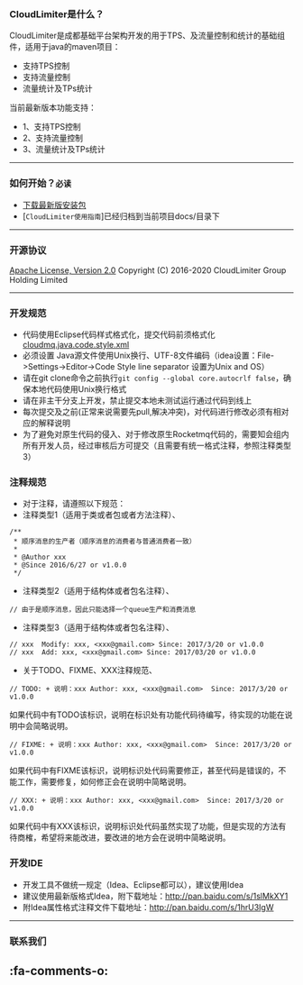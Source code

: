 ### CloudLimiter是什么？
CloudLimiter是成都基础平台架构开发的用于TPS、及流量控制和统计的基础组件，适用于java的maven项目：

* 支持TPS控制
* 支持流量控制
* 流量统计及TPs统计

当前最新版本功能支持：
* 1、支持TPS控制
* 2、支持流量控制
* 3、流量统计及TPs统计

----------

### 如何开始？`必读`
* [下载最新版安装包]()
* [`CloudLimiter使用指南`]已经归档到当前项目docs/目录下


----------

### 开源协议
[Apache License, Version 2.0](http://www.apache.org/licenses/LICENSE-2.0.html) Copyright (C) 2016-2020 CloudLimiter Group Holding Limited

----------

### 开发规范
* 代码使用Eclipse代码样式格式化，提交代码前须格式化[cloudmq.java.code.style.xml](http://git.oschina.net/gomecode/cloudmq/tree/dev/docs/cloudmq.java.code.style.xml)
* 必须设置 Java源文件使用Unix换行、UTF-8文件编码（idea设置：File->Settings->Editor->Code Style line separator 设置为Unix and OS）
* 请在git clone命令之前执行`git config --global core.autocrlf false`，确保本地代码使用Unix换行格式
* 请在非主干分支上开发，禁止提交本地未测试运行通过代码到线上
* 每次提交及之前(正常来说需要先pull,解决冲突)，对代码进行修改必须有相对应的解释说明
* 为了避免对原生代码的侵入、对于修改原生Rocketmq代码的，需要知会组内所有开发人员，经过审核后方可提交（且需要有统一格式注释，参照注释类型3）



### 注释规范
* 对于注释，请遵照以下规范：
* 注释类型1（适用于类或者包或者方法注释）、

```
/**
 * 顺序消息的生产者（顺序消息的消费者与普通消费者一致）
 *
 * @Author xxx
 * @Since 2016/6/27 or v1.0.0
 */
```

* 注释类型2（适用于结构体或者包名注释）、

```
// 由于是顺序消息，因此只能选择一个queue生产和消费消息
```

* 注释类型3（适用于结构体或者包名注释）、

```
// xxx  Modify: xxx, <xxx@gmail.com> Since: 2017/3/20 or v1.0.0
// xxx  Add: xxx, <xxx@gmail.com> Since: 2017/03/20 or v1.0.0
```


* 关于TODO、FIXME、XXX注释规范、

```
// TODO: + 说明：xxx Author: xxx, <xxx@gmail.com>  Since: 2017/3/20 or v1.0.0
```
如果代码中有TODO该标识，说明在标识处有功能代码待编写，待实现的功能在说明中会简略说明。

```
// FIXME: + 说明：xxx Author: xxx, <xxx@gmail.com>  Since: 2017/3/20 or v1.0.0
```
如果代码中有FIXME该标识，说明标识处代码需要修正，甚至代码是错误的，不能工作，需要修复，如何修正会在说明中简略说明。

```
// XXX: + 说明：xxx Author: xxx, <xxx@gmail.com>  Since: 2017/3/20 or v1.0.0
```
如果代码中有XXX该标识，说明标识处代码虽然实现了功能，但是实现的方法有待商榷，希望将来能改进，要改进的地方会在说明中简略说明。


### 开发IDE
* 开发工具不做统一规定（Idea、Eclipse都可以），建议使用Idea
* 建议使用最新版格式Idea，附下载地址：http://pan.baidu.com/s/1slMkXY1
* 附Idea属性格式注释文件下载地址：http://pan.baidu.com/s/1hrU3IgW

----------

### 联系我们
 :fa-comments-o: 
----------
